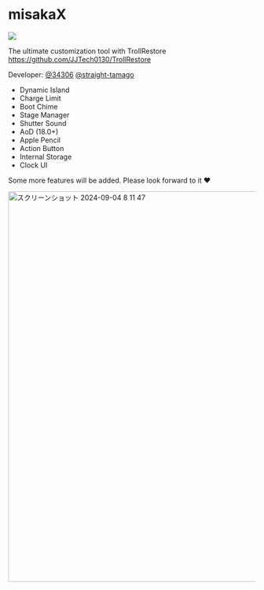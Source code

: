 # misakaX
<a href="https://github.com/straight-tamago/misakaX/releases"><img src="https://img.shields.io/github/downloads/straight-tamago/misakaX/total?color=d774d5" /></a>

The ultimate customization tool with TrollRestore  
https://github.com/JJTech0130/TrollRestore

Developer: [@34306](https://github.com/34306) [@straight-tamago](https://github.com/straight-tamago)

- Dynamic Island
- Charge Limit
- Boot Chime
- Stage Manager
- Shutter Sound
- AoD (18.0+)
- Apple Pencil
- Action Button
- Internal Storage
- Clock UI

Some more features will be added. Please look forward to it ❤️

<img width="794" alt="スクリーンショット 2024-09-04 8 11 47" src="https://github.com/user-attachments/assets/0540715e-2758-4393-9b56-3d2c7760eab1">
